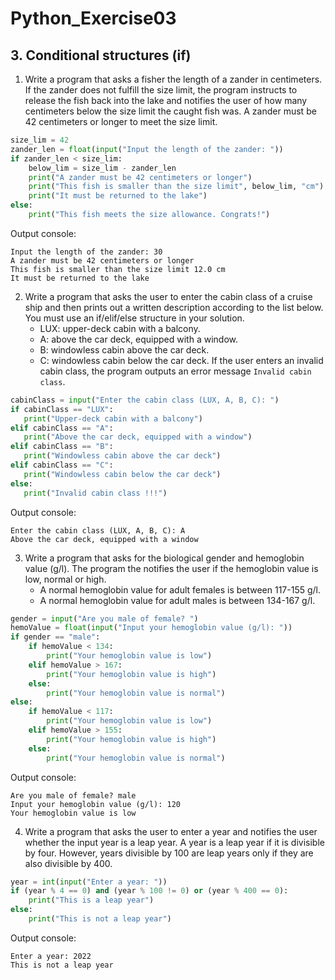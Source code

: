# Python_Exercise03
## 3. Conditional structures (if)

1. Write a program that asks a fisher the length of a zander in centimeters. If the zander does not fulfill the size limit, the program instructs 
to release the fish back into the lake and notifies the user of how many centimeters below the size limit the caught fish was. 
A zander must be 42 centimeters or longer to meet the size limit.
```python
size_lim = 42
zander_len = float(input("Input the length of the zander: "))
if zander_len < size_lim:
    below_lim = size_lim - zander_len
    print("A zander must be 42 centimeters or longer")
    print("This fish is smaller than the size limit", below_lim, "cm")
    print("It must be returned to the lake")
else:
    print("This fish meets the size allowance. Congrats!")
```
Output console:
```
Input the length of the zander: 30
A zander must be 42 centimeters or longer
This fish is smaller than the size limit 12.0 cm
It must be returned to the lake
```

2. Write a program that asks the user to enter the cabin class of a cruise ship and then prints out a written description according to the list below.
You must use an if/elif/else structure in your solution.
   - LUX: upper-deck cabin with a balcony.
   - A: above the car deck, equipped with a window.
   - B: windowless cabin above the car deck.
   - C: windowless cabin below the car deck.
   If the user enters an invalid cabin class, the program outputs an error message `Invalid cabin class`.
 ```python
 cabinClass = input("Enter the cabin class (LUX, A, B, C): ")
if cabinClass == "LUX":
    print("Upper-deck cabin with a balcony")
elif cabinClass == "A":
    print("Above the car deck, equipped with a window")
elif cabinClass == "B":
    print("Windowless cabin above the car deck")
elif cabinClass == "C":
    print("Windowless cabin below the car deck")
else:
    print("Invalid cabin class !!!")
```
Output console:
```
Enter the cabin class (LUX, A, B, C): A
Above the car deck, equipped with a window
```

3. Write a program that asks for the biological gender and hemoglobin value (g/l). The program the notifies the user if the hemoglobin value is low, normal or high.
   - A normal hemoglobin value for adult females is between 117-155 g/l.
   - A normal hemoglobin value for adult males is between 134-167 g/l.
```python
gender = input("Are you male of female? ")
hemoValue = float(input("Input your hemoglobin value (g/l): "))
if gender == "male":
    if hemoValue < 134:
        print("Your hemoglobin value is low")
    elif hemoValue > 167:
        print("Your hemoglobin value is high")
    else:
        print("Your hemoglobin value is normal")
else:
    if hemoValue < 117:
        print("Your hemoglobin value is low")
    elif hemoValue > 155:
        print("Your hemoglobin value is high")
    else:
        print("Your hemoglobin value is normal")
```
Output console:
```
Are you male of female? male
Input your hemoglobin value (g/l): 120
Your hemoglobin value is low
```
4. Write a program that asks the user to enter a year and notifies the user whether the input year is a leap year.
A year is a leap year if it is divisible by four. However, years divisible by 100 are leap years only if they are 
also divisible by 400.
```python
year = int(input("Enter a year: "))
if (year % 4 == 0) and (year % 100 != 0) or (year % 400 == 0):
    print("This is a leap year")
else:
    print("This is not a leap year")
```
Output console:
```
Enter a year: 2022
This is not a leap year
```
